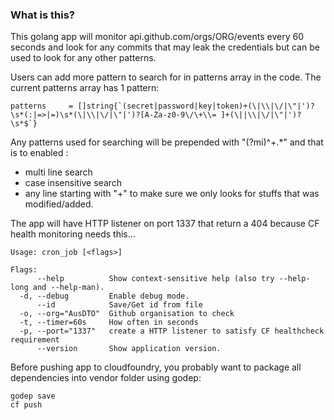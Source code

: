 ### What is this?

This golang app will monitor api.github.com/orgs/ORG/events every 60 seconds and look for any commits that may leak the credentials but can be used to look for any other patterns.

Users can add more pattern to search for in patterns array in the code. The current patterns array has 1 pattern:
```
patterns     = []string{`(secret|password|key|token)+(\|\\|\/|\"|')?\s*(:|=>|=)\s*(\|\\|\/|\"|')?[A-Za-z0-9\/\+\\= ]+(\||\\|\/|\"|')?\s*$`}
```

Any patterns used for searching will be prepended with  "(?mi)^\+.*" and that is to enabled :

 - multi line search
 - case insensitive search
 - any line starting with "+" to make sure we only looks for stuffs that was modified/added.

The app will have HTTP listener on port 1337 that return a 404 because CF health monitoring needs this...
```
Usage: cron_job [<flags>]

Flags:
      --help          Show context-sensitive help (also try --help-long and --help-man).
  -d, --debug         Enable debug mode.
      --id            Save/Get id from file
  -o, --org="AusDTO"  Github organisation to check
  -t, --timer=60s     How often in seconds
  -p, --port="1337"   create a HTTP listener to satisfy CF healthcheck requirement
      --version       Show application version.

```

Before pushing app to cloudfoundry, you probably want to package all dependencies into vendor folder using godep:

```
godep save
cf push
```
